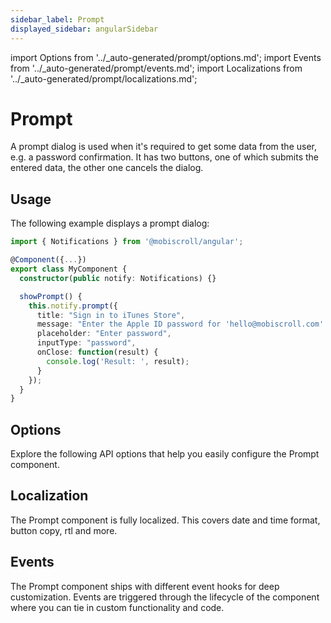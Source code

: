 ```yaml
---
sidebar_label: Prompt
displayed_sidebar: angularSidebar
---
```


import Options from '../\_auto-generated/prompt/options.md';
import Events from '../\_auto-generated/prompt/events.md';
import Localizations from '../\_auto-generated/prompt/localizations.md';

# Prompt

A prompt dialog is used when it's required to get some data from the user, e.g. a password confirmation.
It has two buttons, one of which submits the entered data, the other one cancels the dialog.

## Usage

The following example displays a prompt dialog:

```ts
import { Notifications } from '@mobiscroll/angular';

@Component({...})
export class MyComponent {
  constructor(public notify: Notifications) {}

  showPrompt() {
    this.notify.prompt({
      title: "Sign in to iTunes Store",
      message: "Enter the Apple ID password for 'hello@mobiscroll.com'.",
      placeholder: "Enter password",
      inputType: "password",
      onClose: function(result) {
        console.log('Result: ', result);
      }
    });
  }
}
```

<div className="option-list">

## Options
Explore the following API options that help you easily configure the Prompt component.

<Options />

## Localization
The Prompt component is fully localized. This covers date and time format, button copy, rtl and more.

<Localizations />

## Events
The Prompt component ships with different event hooks for deep customization. Events are triggered through the lifecycle of the component where you can tie in custom functionality and code.

<Events />

</div>
